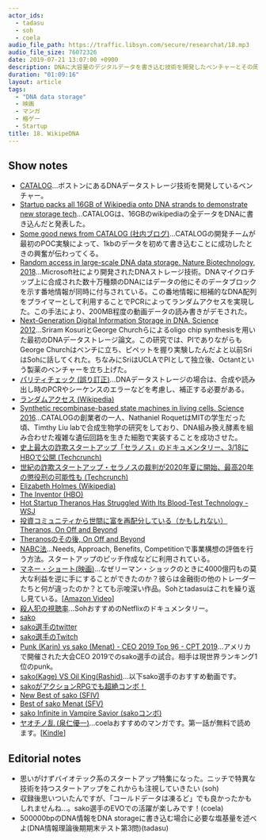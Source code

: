 ```yaml
---
actor_ids:
  - tadasu
  - soh
  - coela
audio_file_path: https://traffic.libsyn.com/secure/researchat/18.mp3
audio_file_size: 76072326
date: 2019-07-21 13:07:00 +0900
description: DNAに大容量のデジタルデータを書き込む技術を開発したベンチャーとその周辺技術、シリコンバレーで巨額の投資を受けたTheranosの一連の顛末を取り上げ、バイオ系ベンチャーにおける技術開発の難しさ、格ゲーの大会の盛り上がり、おすすめの映画とマンガについて話しました。
duration: "01:09:16"
layout: article
tags: 
  - "DNA data storage"
  - 映画
  - マンガ
  - 格ゲー
  - Startup
title: 18. WikipeDNA
---
```


## Show notes
- [CATALOG](https://catalogdna.com/)...ボストンにあるDNAデータストレージ技術を開発しているベンチャー。
- [Startup packs all 16GB of Wikipedia onto DNA strands to demonstrate new storage tech](https://www.cnet.com/news/startup-packs-all-16gb-wikipedia-onto-dna-strands-demonstrate-new-storage-tech/)...CATALOGは、16GBのwikipediaの全データをDNAに書き込んだと発表した。
- [Some good news from CATALOG (社内ブログ)](https://catalogdna.com/uncategorized/some-good-news-from-catalog/)...CATALOGの開発チームが最初のPOC実験によって、1kbのデータを初めて書き込むことに成功したときの興奮が伝わってくる。
- [Random access in large-scale DNA data storage. Nature Biotechnology, 2018](https://www.nature.com/articles/nbt.4079)...Microsoft社により開発されたDNAストレージ技術。DNAマイクロチップ上に合成された数十万種類のDNAにはデータの他にそのデータブロックを示す番地情報が同時に付与されている。この番地情報に相補的なDNA配列をプライマーとして利用することでPCRによってランダムアクセスを実現した。この手法により、200MB程度の動画データの読み書きがデモされた。
- [Next-Generation Digital Information Storage in DNA. Science 2012](https://science.sciencemag.org/content/337/6102/1628)...Sriram KosuriとGeorge Churchらによるoligo chip synthesisを用いた最初のDNAデータストレージ論文。この研究では、PIでありながらもGeorge Churchはベンチに立ち、ピペットを握り実験したんだよと以前SriはSohに話してくれた。ちなみにSriはUCLAでPIとして独立後、Octantという製薬のベンチャーを立ち上げた。
- [パリティチェック (誤り訂正)](http://kccn.konan-u.ac.jp/information/cs/cyber04/cy4_prty.htm)...DNAデータストレージの場合は、合成や読み出し時のPCRやシーケンスのエラーなどを考慮し、補正する必要がある。
- [ランダムアクセス (Wikipedia)](https://ja.wikipedia.org/wiki/%E3%83%A9%E3%83%B3%E3%83%80%E3%83%A0%E3%82%A2%E3%82%AF%E3%82%BB%E3%82%B9)
- [Synthetic recombinase-based state machines in living cells. Science 2016](https://science.sciencemag.org/content/353/6297/aad8559/tab-figures-data)...CATALOGの創業者の一人、Nathaniel RoquetはMITの学生だった頃、Timthy Liu labで合成生物学の研究をしており、DNA組み換え酵素を組み合わせた複雑な遺伝回路を生きた細胞で実装することを成功させた。
- [史上最大の詐欺スタートアップ「セラノス」のドキュメンタリー、3/18にHBOで公開 (Techcrunch)](https://jp.techcrunch.com/2019/03/11/hbo-elizabeth-holmes-theranos-the-inventor-documentary/)
- [世紀の詐欺スタートアップ・セラノスの裁判が2020年夏に開始、最高20年の懲役刑の可能性も (Techcrunch)](https://jp.techcrunch.com/2019/06/30/2019-06-28-theranos-founder-elizabeth-holmes-to-stand-trial-in-2020/)
- [Elizabeth Holmes (Wikipedia)](https://ja.wikipedia.org/wiki/%E3%82%A8%E3%83%AA%E3%82%B6%E3%83%99%E3%82%B9%E3%83%BB%E3%83%9B%E3%83%BC%E3%83%A0%E3%82%BA)
- [The Inventor (HBO)](https://www.hbo.com/documentaries/the-inventor-out-for-blood-in-silicon-valley)
- [Hot Startup Theranos Has Struggled With Its Blood-Test Technology - WSJ](https://www.wsj.com/articles/theranos-has-struggled-with-blood-tests-1444881901)
- [投資コミュニティから世間に富を再配分している（かもしれない）Theranos, On Off and Beyond](https://chikawatanabe.com/2015/10/22/theranos/)
- [Theranosのその後, On Off and Beyond](https://chikawatanabe.com/2016/10/12/theranos_update/)
- [NABC法](https://www.sri.com/japan/five-disciplines-innovation)...Needs, Approach, Benefits, Competitionで事業構想の評価を行う方法。スタートアップのピッチ作成などに利用されている。
- [マネー・ショート(映画)](https://www.moneyshort.jp/)...なぜリーマン・ショックのときに4000億円もの莫大な利益を逆に手にすることができたのか？彼らは金融街の他のトレーダーたちと何が違ったのか？とても示唆深い作品。Sohとtadasuはこれを繰り返し見ている。\[[Amazon Video](https://www.amazon.co.jp/dp/B01GSQZWCU/?tag=researchatf04-22)\]
- [殺人犯の視聴率](https://www.netflix.com/title/80217946)...SohおすすめのNetflixのドキュメンタリー。
- [sako](http://fgamers.saikyou.biz/?sako)
- [sako選手のtwitter](https://twitter.com/sakonoko)
- [sako選手のTwitch](https://www.twitch.tv/sakonoko_game)
- [Punk (Karin) vs sako (Menat) - CEO 2019 Top 96 - CPT 2019](https://www.youtube.com/watch?v=9ah_fcwPK9o)...アメリカで開催された大会CEO 2019でのsako選手の試合。相手は現世界ランキング1位のpunk。
- [sako(Kage) VS Oil King(Rashid)](https://www.youtube.com/watch?v=hoC9B0GYWck)...以下sako選手のおすすめ動画です。
- [sakoがアクションRPGでも超絶コンボ！](https://www.youtube.com/watch?v=YHA3oDbMxIw)
- [New Best of sako (SFIV)](https://www.youtube.com/watch?v=ojy9e_73AKw)
- [Best of sako Menat (SFV)](https://www.youtube.com/watch?v=_PSx897L7U4)
- [sako Infinite in Vampire Savior (sakoコンボ)](https://www.youtube.com/watch?v=kv--bZBXQ8U)
- [ヤオチノ乱 (泉仁優一)](https://comic-days.com/episode/10834108156630866418)...coelaおすすめのマンガです。第一話が無料で読めます。\[[Kindle](https://www.amazon.co.jp/dp/B07K247RK6/?tag=researchatf04-22)\]

## Editorial notes
- 思いがけずバイオテック系のスタートアップ特集になった。ニッチで特異な技術を持つスタートアップをこれからも注視していきたい (soh)
- 収録後思いついたんですが、「コールドデータは凍るど」でも良かったかもしれませんね…。sako選手のEVOでの活躍が楽しみです！(coela)
- 500000bpのDNA情報をDNA storageに書き込む場合に必要な塩基量を述べよ(DNA情報理論後期期末テスト第3問)(tadasu)
